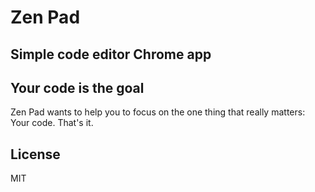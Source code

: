 # Zen Pad
## Simple code editor Chrome app

## Your code is the goal
Zen Pad wants to help you to focus on the one thing that really matters: Your code.
That's it.

## License
MIT